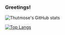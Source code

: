 ### Greetings!

<!--
**Thutmose/Thutmose** is a ✨ _special_ ✨ repository because its `README.md` (this file) appears on your GitHub profile.
-->

![Thutmose's GitHub stats](https://github-readme-stats.vercel.app/api?username=Thutmose&show_icons=true&theme=dark)

[![Top Langs](https://github-readme-stats.vercel.app/api/top-langs/?username=Thutmose&theme=dark&show_icons=true&layout=compact)](https://github.com/anuraghazra/github-readme-stats)
